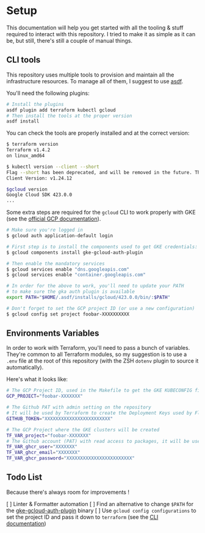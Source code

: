 # Setup

This documentation will help you get started with all the tooling & stuff required to interact with this repository.
I tried to make it as simple as it can be, but still, there's still a couple of manual things.

## CLI tools

This repository uses multiple tools to provision and maintain all the infrastructure resources.
To manage all of them, I suggest to use [asdf](https://asdf-vm.com/).

You'll need the following plugins:

```sh
# Install the plugins
asdf plugin add terraform kubectl gcloud
# Then install the tools at the proper version
asdf install
```

You can check the tools are properly installed and at the correct version:

```sh
$ terraform version
Terraform v1.4.2
on linux_amd64

$ kubectl version --client --short
Flag --short has been deprecated, and will be removed in the future. The --short output will become the default.
Client Version: v1.24.12

$gcloud version
Google Cloud SDK 423.0.0
...
```

Some extra steps are required for the `gcloud` CLI to work properly with GKE (see the [official GCP documentation](https://cloud.google.com/kubernetes-engine/docs/how-to/cluster-access-for-kubectl)).

```sh
# Make sure you're logged in
$ gcloud auth application-default login

# First step is to install the components used to get GKE credentials:
$ gcloud components install gke-gcloud-auth-plugin

# Then enable the mandatory services
$ gcloud services enable "dns.googleapis.com"
$ gcloud services enable "container.googleapis.com"

# In order for the above to work, you'll need to update your PATH
# to make sure the gka auth plugin is available
export PATH="$HOME/.asdf/installs/gcloud/423.0.0/bin/:$PATH"

# Don't forget to set the GCP project ID (or use a new configuration)
$ gcloud config set project foobar-XXXXXXXXXX
```

## Environments Variables

In order to work with Terraform, you'll need to pass a bunch of variables.
They're common to all Terraform modules, so my suggestion is to use a `.env`
file at the root of this repository (with the ZSH `dotenv` plugin to source it automatically).

Here's what it looks like:

```sh
# The GCP Project ID, used in the Makefile to get the GKE KUBECONFIG files
GCP_PROJECT="foobar-XXXXXXX"

# The Github PAT with admin setting on the repository
# It will be used by Terraform to create the Deployment Keys used by Flux to access the private repo over SSH
GITHUB_TOKEN="XXXXXXXXXXXXXXXXXXXXXXXX"

# The GCP Project where the GKE clusters will be created
TF_VAR_project="foobar-XXXXXXX"
# The Github account (PAT) with read access to packages, it will be used by GKE to pull artifacts from GHCR
TF_VAR_ghcr_user="XXXXXXX"
TF_VAR_ghcr_email="XXXXXXX"
TF_VAR_ghcr_password="XXXXXXXXXXXXXXXXXXXXXXXX"
```

## Todo List

Because there's always room for improvements !

[ ] Linter & Formatter automation
[ ] Find an alternative to change `$PATH` for the [gke-gcloud-auth-plugin](./docs/setud.md#environments-variables) binary
[ ] Use `gcloud config configurations` to set the project ID and pass it down to `terraform` (see the [CLI documentation](https://cloud.google.com/sdk/gcloud/reference/config/configurations))

